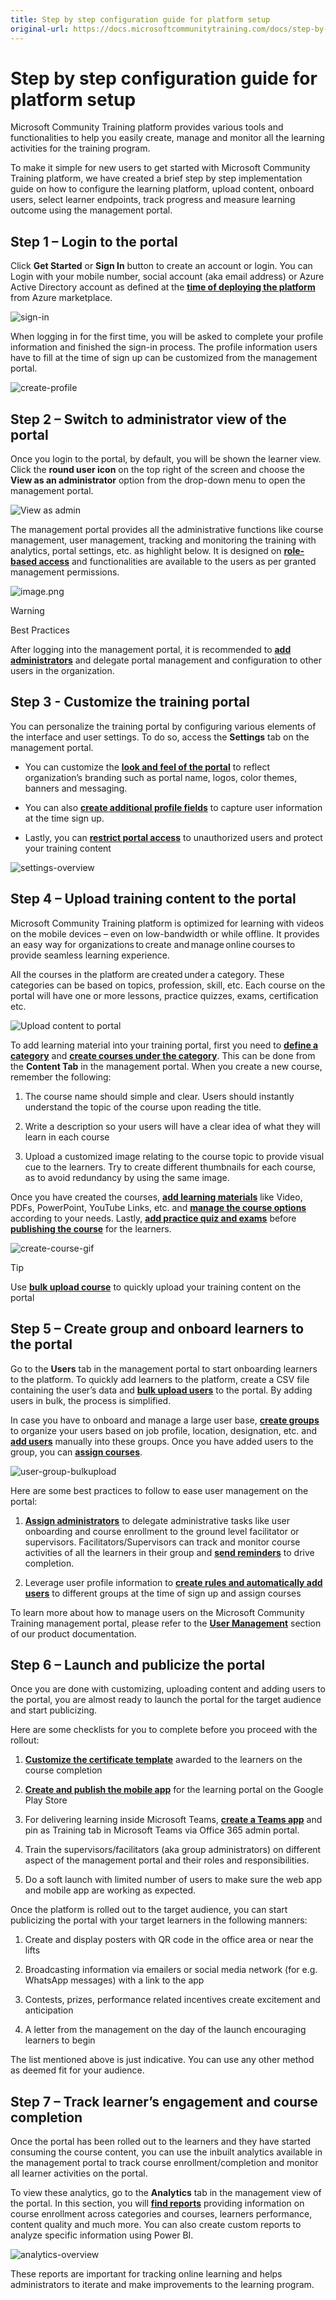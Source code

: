 ```yaml
---
title: Step by step configuration guide for platform setup
original-url: https://docs.microsoftcommunitytraining.com/docs/step-by-step-configuration-guide
---
```


# Step by step configuration guide for platform setup

Microsoft Community Training platform provides various tools and functionalities to help you easily create, manage and monitor all the learning activities for the training program.

To make it simple for new users to get started with Microsoft Community Training platform, we have created a brief step by step implementation guide on how to configure the learning platform, upload content, onboard users, select learner endpoints, track progress and measure learning outcome using the management portal.  

## Step 1 – Login to the portal

Click **Get Started** or **Sign In** button to create an account or login. You can Login with your mobile number, social account (aka email address) or Azure Active Directory account as defined at the [**time of deploying the platform**](../infrastructure-management/install-your-platform-instance/3_installation-guide-detailed-steps) from Azure marketplace.  

![sign-in](../media/sign-in.png)

When logging in for the first time, you will be asked to complete your profile information and finished the sign-in process. The profile information users have to fill at the time of sign up can be customized from the management portal.

![create-profile](../media/create-profile.gif?branch=main)

## Step 2 – Switch to administrator view of the portal

Once you login to the portal, by default, you will be shown the learner view. Click the **round user icon** on the top right of the screen and choose the **View as an administrator** option from the drop-down menu to open the management portal.  

![View as admin](../media/View%20as%20admin.png)

The management portal provides all the administrative functions like course management, user management, tracking and monitoring the training with analytics, portal settings, etc. as highlight below. It is designed on [**role-based access**](../get-started/3_user-role-and-management-portal-overview) and functionalities are available to the users as per granted management permissions.

![image.png](../media/image%28426%29.png)

> [!WARNING]
> Best Practices
>
> After logging into the management portal, it is recommended to [**add administrators**](../user-management/add-users/3_add-an-administrator-to-the-portal) and delegate portal management and configuration to other users in the organization.

## Step 3 - Customize the training portal

You can personalize the training portal by configuring various elements of the interface and user settings. To do so, access the **Settings** tab on the management portal.

* You can customize the [**look and feel of the portal**](../settings/2_configure-the-look-and-feel-of-your-portal) to reflect organization’s branding such as portal name, logos, color themes, banners and messaging.

* You can also [**create additional profile fields**](../settings/4_add-additional-profile-fields-for-user-information) to capture user information at the time sign up.

* Lastly, you can [**restrict portal access**](../settings/3_restrict-portal-access-to-users-outside-your-organization) to unauthorized users and protect your training content

![settings-overview](../media/settings-overview.gif?branch=main)

## Step 4 – Upload training content to the portal  

Microsoft Community Training platform  is optimized for learning with videos on the mobile devices – even on low-bandwidth or while offline. It provides an easy way for organizations to create and manage online courses to provide seamless learning experience.

All the courses in the platform are created under a category. These categories can be based on topics, profession, skill, etc. Each course on the portal will have one or more lessons, practice quizzes, exams, certification etc.

![Upload content to portal](../media/Upload%20content%20to%20portal.png)

To add learning material into your training portal, first you need to [**define a category**](../content-management/create-content/create-course-category/2_create-a-category) and [**create courses under the category**](../content-management/create-content/create-course-category/3_create-a-new-course). This can be done from the **Content Tab** in the management portal. When you create a new course, remember the following:

1. The course name should simple and clear. Users should instantly understand the topic of the course upon reading the title.

2. Write a description so your users will have a clear idea of what they will learn in each course

3. Upload a customized image relating to the course topic to provide visual cue to the learners. Try to create different thumbnails for each course, as to avoid redundancy by using the same image.

Once you have created the courses, [**add learning materials**](../content-management/create-content/create-course-category/4_upload-content-to-a-course) like Video, PDFs, PowerPoint, YouTube Links, etc. and [**manage the course options**](../content-management/manage-content/manage-course-category/3_manage-users-for-a-course) according to your needs. Lastly, [**add practice quiz and exams**](../content-management/create-content/create-course-category/6_add-practice-course-and-exam) before [**publishing the course**](../content-management/create-content/create-course-category/8_publishing-course) for the learners.

![create-course-gif](../media/create-course-gif.gif?branch=main)

> [!TIP]
> Use [**bulk upload course**](../content-management/create-content/create-course-category/3_create-a-new-course#option-2---create-multiple-courses-in-a-category) to quickly upload your training content on the portal

## Step 5 – Create group and onboard learners to the portal  

Go to the **Users** tab in the management portal to start onboarding learners to the platform. To quickly add learners to the platform, create a CSV file containing the user’s data and [**bulk upload users**](../user-management/organize-users/2_create-a-new-group#add-multiple-users-to-a-group) to the portal. By adding users in bulk, the process is simplified.  

In case you have to onboard and manage a large user base, [**create groups**](../user-management/organize-users/2_create-a-new-group) to organize your users based on job profile, location, designation, etc. and [**add users**](../user-management/organize-users/2_create-a-new-group#add-users-manually-to-group) manually into these groups. Once you have added users to the group, you can [**assign courses**](../user-management/manage-users/2_assign-content-to-group-users).

![user-group-bulkupload](../media/user-group-bulkupload.gif?branch=main)

Here are some best practices to follow to ease user management on the portal:

1. [**Assign administrators**](../user-management/add-users/3_add-an-administrator-to-the-portal#add-a-group-administrator-to-the-portal) to delegate administrative tasks like user onboarding and course enrollment to the ground level facilitator or supervisors. Facilitators/Supervisors can track and monitor course activities of all the learners in their group and [**send reminders**](../user-management/manage-users/3_send-announcement-to-the-users) to drive completion.  

2. Leverage user profile information to [**create rules and automatically add users**](../user-management/organize-users/5_setup-automatic-user-enrollment-for-a-group-1) to different groups at the time of sign up and assign courses  

To learn more about how to manage users on the Microsoft Community Training management portal, please refer to the [**User Management**](../user-management/2_user-management-overview) section of our product documentation.

## Step 6 – Launch and publicize the portal  

Once you are done with customizing, uploading content and adding users to the portal, you are almost ready to launch the portal for the target audience and start publicizing.  

Here are some checklists for you to complete before you proceed with the rollout:

1. [**Customize the certificate template**](../settings/5_customize-the-certificate-template) awarded to the learners on the course completion  

2. [**Create and publish the mobile app**](../infrastructure-management/install-your-platform-instance/5_create-publish-mobile-app) for the learning portal on the Google Play Store  

3. For delivering learning inside Microsoft Teams, [**create a Teams app**](../infrastructure-management/install-your-platform-instance/7_create-teams-app-for-your-training-portal) and pin as Training tab in Microsoft Teams via Office 365 admin portal.

4. Train the supervisors/facilitators (aka group administrators) on different aspect of the management portal and their roles and responsibilities.

5. Do a soft launch with limited number of users to make sure the web app and mobile app are working as expected.

Once the platform is rolled out to the target audience, you can start publicizing the portal with your target learners in the following manners:

1. Create and display posters with QR code in the office area or near the lifts  

2. Broadcasting information via emailers or social media network (for e.g. WhatsApp messages) with a link to the app

3. Contests, prizes, performance related incentives create excitement and anticipation

4. A letter from the management on the day of the launch encouraging learners to begin

 The list mentioned above is just indicative. You can use any other method as deemed fit for your audience.

## Step 7 – Track learner’s engagement and course completion  

Once the portal has been rolled out to the learners and they have started consuming the course content, you can  use the inbuilt analytics available in the management portal to track course enrollment/completion and monitor all learner activities on the portal.  

To view these analytics, go to the **Analytics** tab in the management view of the portal. In this section, you will [**find reports**](../analytics/2_analytics-overview) providing information on course enrollment across categories and courses, learners performance, content quality and much more. You can also create custom reports to analyze specific information using Power BI.

![analytics-overview](../media/analytics-overview.gif?branch=main)

These reports are important for tracking online learning and helps administrators to iterate and make improvements to the learning program.
